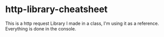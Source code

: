 # http-library-cheatsheet
This is a http request Library I made in a class, I'm using it as a reference. 
Everything is done in the console.
